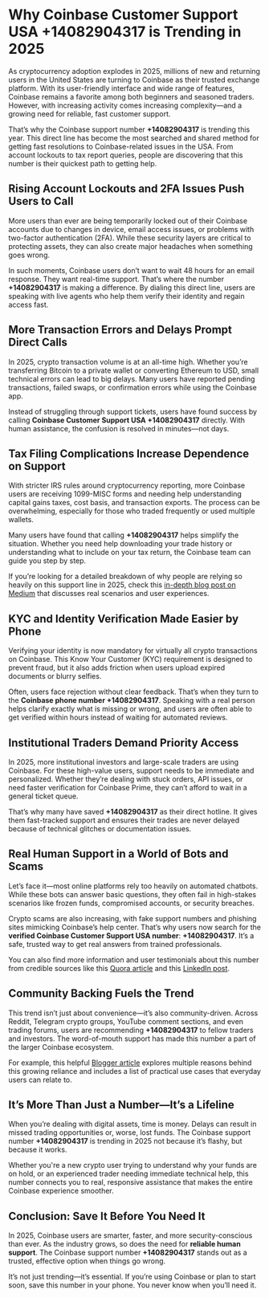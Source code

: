 # Why Coinbase Customer Support USA +14082904317 is Trending in 2025

As cryptocurrency adoption explodes in 2025, millions of new and returning users in the United States are turning to Coinbase as their trusted exchange platform. With its user-friendly interface and wide range of features, Coinbase remains a favorite among both beginners and seasoned traders. However, with increasing activity comes increasing complexity—and a growing need for reliable, fast customer support.

That’s why the Coinbase support number **+14082904317** is trending this year. This direct line has become the most searched and shared method for getting fast resolutions to Coinbase-related issues in the USA. From account lockouts to tax report queries, people are discovering that this number is their quickest path to getting help.

## Rising Account Lockouts and 2FA Issues Push Users to Call

More users than ever are being temporarily locked out of their Coinbase accounts due to changes in device, email access issues, or problems with two-factor authentication (2FA). While these security layers are critical to protecting assets, they can also create major headaches when something goes wrong.

In such moments, Coinbase users don’t want to wait 48 hours for an email response. They want real-time support. That’s where the number **+14082904317** is making a difference. By dialing this direct line, users are speaking with live agents who help them verify their identity and regain access fast.

## More Transaction Errors and Delays Prompt Direct Calls

In 2025, crypto transaction volume is at an all-time high. Whether you’re transferring Bitcoin to a private wallet or converting Ethereum to USD, small technical errors can lead to big delays. Many users have reported pending transactions, failed swaps, or confirmation errors while using the Coinbase app.

Instead of struggling through support tickets, users have found success by calling **Coinbase Customer Support USA +14082904317** directly. With human assistance, the confusion is resolved in minutes—not days.

## Tax Filing Complications Increase Dependence on Support

With stricter IRS rules around cryptocurrency reporting, more Coinbase users are receiving 1099-MISC forms and needing help understanding capital gains taxes, cost basis, and transaction exports. The process can be overwhelming, especially for those who traded frequently or used multiple wallets.

Many users have found that calling **+14082904317** helps simplify the situation. Whether you need help downloading your trade history or understanding what to include on your tax return, the Coinbase team can guide you step by step.

If you’re looking for a detailed breakdown of why people are relying so heavily on this support line in 2025, check this [in-depth blog post on Medium](https://medium.com/@facoxo1499/top-5-reasons-to-call-coinbase-customer-support-usa-14082904317-today-2f9dce8fad5e) that discusses real scenarios and user experiences.

## KYC and Identity Verification Made Easier by Phone

Verifying your identity is now mandatory for virtually all crypto transactions on Coinbase. This Know Your Customer (KYC) requirement is designed to prevent fraud, but it also adds friction when users upload expired documents or blurry selfies.

Often, users face rejection without clear feedback. That’s when they turn to the **Coinbase phone number +14082904317**. Speaking with a real person helps clarify exactly what is missing or wrong, and users are often able to get verified within hours instead of waiting for automated reviews.

## Institutional Traders Demand Priority Access

In 2025, more institutional investors and large-scale traders are using Coinbase. For these high-value users, support needs to be immediate and personalized. Whether they’re dealing with stuck orders, API issues, or need faster verification for Coinbase Prime, they can’t afford to wait in a general ticket queue.

That’s why many have saved **+14082904317** as their direct hotline. It gives them fast-tracked support and ensures their trades are never delayed because of technical glitches or documentation issues.

## Real Human Support in a World of Bots and Scams

Let’s face it—most online platforms rely too heavily on automated chatbots. While these bots can answer basic questions, they often fail in high-stakes scenarios like frozen funds, compromised accounts, or security breaches.

Crypto scams are also increasing, with fake support numbers and phishing sites mimicking Coinbase’s help center. That’s why users now search for the **verified Coinbase Customer Support USA number**: **+14082904317**. It’s a safe, trusted way to get real answers from trained professionals.

You can also find more information and user testimonials about this number from credible sources like this [Quora article](https://www.quora.com/profile/Juliana-William-5/Top-5-Reasons-to-Call-Coinbase-Customer-Support-USA-14082904317-Today) and this [LinkedIn post](https://www.linkedin.com/pulse/top-5-reasons-call-coinbase-customer-support-usa-today-menka-singh-2eboe/).

## Community Backing Fuels the Trend

This trend isn’t just about convenience—it’s also community-driven. Across Reddit, Telegram crypto groups, YouTube comment sections, and even trading forums, users are recommending **+14082904317** to fellow traders and investors. The word-of-mouth support has made this number a part of the larger Coinbase ecosystem.

For example, this helpful [Blogger article](https://genericgenius0.blogspot.com/2025/06/top-5-reasons-to-call-coinbase-customer.html) explores multiple reasons behind this growing reliance and includes a list of practical use cases that everyday users can relate to.

## It’s More Than Just a Number—It’s a Lifeline

When you’re dealing with digital assets, time is money. Delays can result in missed trading opportunities or, worse, lost funds. The Coinbase support number **+14082904317** is trending in 2025 not because it’s flashy, but because it works.

Whether you're a new crypto user trying to understand why your funds are on hold, or an experienced trader needing immediate technical help, this number connects you to real, responsive assistance that makes the entire Coinbase experience smoother.

## Conclusion: Save It Before You Need It

In 2025, Coinbase users are smarter, faster, and more security-conscious than ever. As the industry grows, so does the need for **reliable human support**. The Coinbase support number **+14082904317** stands out as a trusted, effective option when things go wrong.

It’s not just trending—it’s essential. If you’re using Coinbase or plan to start soon, save this number in your phone. You never know when you’ll need it.
